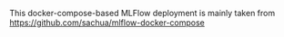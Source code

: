 This docker-compose-based MLFlow deployment is mainly taken from https://github.com/sachua/mlflow-docker-compose
